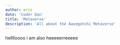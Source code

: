 ```yaml
---
author: eris
date: 'Coder Dan'
title: 'Metaverse'
description: 'All about the Aavegotchi Metaverse'
---
```



helllloooo i am also heeeeerreeeee
